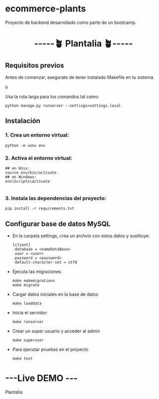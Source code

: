 # ecommerce-plants
<p>Proyecto de backend desarrollado como parte de un bootcamp.</p>

<h1 align="center"> -----🪴 Plantalia  🪴----- </h1>

<h2>Requisitos previos</h2>
<p>Antes de comenzar, asegurate de tener instalado Makefile en tu sistema.</p>
<p class="text-center">o</p>
<p>Usa la ruta larga para los comandos tal como:</p>

```
python manage.py runserver --settings=settings.local

```

<h2>Instalación</h2>

<h3>1. Crea un entorno virtual:</h3>

```
python -m venv env

```
<h3>2. Activa el entorno virtual:</h3>

```
## en Unix:
source env/bin/activate
## en Windows:
env\Scripts\activate


```
<h3>3. Instala las dependencias del proyecto:</h3>

```
pip install -r requirements.txt

```
<h2> Configurar base de datos MySQL</h2>
<ul>
  <li>
    En la carpeta settings, crea un archvio con estos datos y sustituye:
    
    [client]
     database = <nameDataBase>
     user = <user>
     password = <password>
     default-character-set = utf8

  </li>
  <li>
    Ejecuta las migraciones 
    
    make makemigrations
    make migrate

  </li>

  <li>
    Cargar datos iniciales en la base de datos
    
    make loaddata

  </li>
  <li>
    Inicia el servidor:

    make runserver

  </li>
  <li>
    Crear un super usuario y acceder al admin

    make superuser

  </li>

  <li>
    Para ejecutar pruebas en el proyecto

    make test

  </li>
</ul>

<h1>---Live DEMO ---</h1>
<a href"http://jannaca.pythonanywhere.com/">Plantalia</a>

